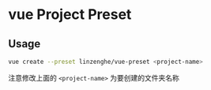 # vue Project Preset

## Usage

```bash
vue create --preset linzenghe/vue-preset <project-name>
```

注意修改上面的 `<project-name>` 为要创建的文件夹名称